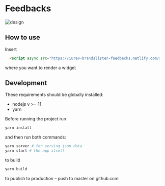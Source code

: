 # Feedbacks

![design](https://content.evernote.com/shard/s157/sh/546a9f3a-64ab-4b09-879d-4dc56c395b8b/588be3b9e0940324/res/53e8f3c3-5d9c-437d-ba8d-c472ec3369cd/)

## How to use

Insert

```html
  <script async src="https://iurev-brandslisten-feedbacks.netlify.com/static/js/main.js"></script>
```

where you want to render a widget

## Development

These requirements should be globally installed:
- nodejs v >= 11
- yarn

Before running the project run

```sh
yarn install
```

and then run both commands:

```sh
yarn server # for serving json data
yarn start # the app itself
```

to build

```sh
yarn build
```

to publish to production – push to master on github.com
